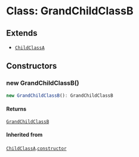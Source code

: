 # Class: GrandChildClassB

## Extends

- [`ChildClassA`](ChildClassA.md)

## Constructors

### new GrandChildClassB()

```ts
new GrandChildClassB(): GrandChildClassB
```

#### Returns

[`GrandChildClassB`](GrandChildClassB.md)

#### Inherited from

[`ChildClassA`](ChildClassA.md).[`constructor`](ChildClassA.md#constructors)
